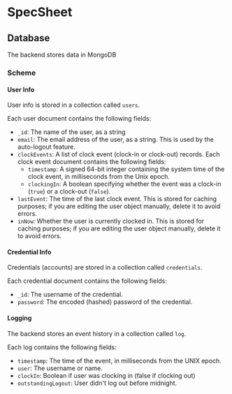 # SpecSheet

## Database

The backend stores data in MongoDB

### Scheme

#### User Info

User info is stored in a collection called `users`.

Each user document contains the following fields:

- `_id`: The name of the user, as a string 
- `email`: The email address of the user, as a string. This is used by the auto-logout feature.
- `clockEvents`: A list of clock event (clock-in or clock-out) records. Each clock event document contains the following fields:
  - `timestamp`: A signed 64-bit integer containing the system time of the clock event, in milliseconds from the Unix epoch.
  - `clockingIn`: A boolean specifying whether the event was a clock-in (`true`) or a clock-out (`false`).
- `lastEvent`: The time of the last clock event. This is stored for caching purposes; if you are editing the user object manually, delete it to avoid errors.
- `inNow`: Whether the user is currently clocked in. This is stored for caching purposes; if you are editing the user object manually, delete it to avoid errors.

#### Credential Info

Credentials (accounts) are stored in a collection called `credentials`.

Each credential document contains the following fields:

* `_id`: The username of the credential.
* `password`: The encoded (hashed) password of the credential.

#### Logging

The backend stores an event history in a collection called `log`.

Each log contains the following fields:

- `timestamp`: The time of the event, in milliseconds from the UNIX epoch.
- `user`: The username or name.
- `clockIn`: Boolean if user was clocking in (false if clocking out)
- `outstandingLogout`: User didn't log out before midnight.